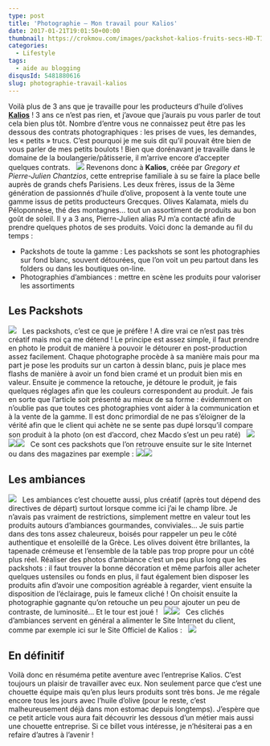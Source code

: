 ```yaml
---
type: post
title: 'Photographie – Mon travail pour Kalios'
date: 2017-01-21T19:01:50+00:00
thumbnail: https://crokmou.com/images/packshot-kalios-fruits-secs-HD-TIFF.png
categories:
  - Lifestyle
tags:
  - aide au blogging
disqusId: 5481880616
slug: photographie-travail-kalios
---
```


Voilà plus de 3 ans que je travaille pour les producteurs d’huile d’olives **[Kalios](http://mykalios.com/)** ! 3 ans ce n’est pas rien, et j’avoue que j’aurais pu vous parler de tout cela bien plus tôt. Nombre d’entre vous ne connaissez peut être pas les dessous des contrats photographiques : les prises de vues, les demandes, les « petits » trucs. C’est pourquoi je me suis dit qu’il pouvait être bien de vous parler de mes petits boulots ! Bien que dorénavant je travaille dans le domaine de la boulangerie/pâtisserie, il m’arrive encore d’accepter quelques contrats.   ![](http://www.crokmou.com/wp-content/uploads/2017/01/Capture-d---e--cran-2017-01-21-a---15.57.52.png) Revenons donc à **Kalios**, créée par _Gregory et Pierre-Julien Chantzios_, cette entreprise familiale à su se faire la place belle auprès de grands chefs Parisiens. Les deux frères, issus de la 3ème génération de passionnés d’huile d’olive, proposent à la vente toute une gamme issus de petits producteurs Grecques. Olives Kalamata, miels du Péloponnèse, thé des montagnes… tout un assortiment de produits au bon goût de soleil. Il y a 3 ans, Pierre-Julien alias PJ m’a contacté afin de prendre quelques photos de ses produits. Voici donc la demande au fil du temps :
* Packshots de toute la gamme : Les packshots se sont les photographies sur fond blanc, souvent détourées, que l’on voit un peu partout dans les folders ou dans les boutiques on-line.
* Photographies d’ambiances : mettre en scène les produits pour valoriser les assortiments

## Les Packshots 

![](http://www.crokmou.com/wp-content/uploads/2017/01/packshot-kalios-huiles.jpg)   Les packshots, c’est ce que je préfère ! A dire vrai ce n’est pas très créatif mais moi ça me détend ! Le principe est assez simple, il faut prendre en photo le produit de manière à pouvoir le détourer en post-production assez facilement. Chaque photographe procède à sa manière mais pour ma part je pose les produits sur un carton à dessin blanc, puis je place mes flashs de manière à avoir un fond bien cramé et un produit bien mis en valeur. Ensuite je commence la retouche, je détoure le produit, je fais quelques réglages afin que les couleurs correspondent au produit. Je fais en sorte que l’article soit présenté au mieux de sa forme : évidemment on n’oublie pas que toutes ces photographies vont aider à la communication et à la vente de la gamme. Il est donc primordial de ne pas s’éloigner de la vérité afin que le client qui achète ne se sente pas dupé lorsqu’il compare son produit à la photo (on est d’accord, chez Macdo s’est un peu raté)   ![](http://www.crokmou.com/wp-content/uploads/2017/01/Capture-d---e--cran-2017-01-21-a---16.11.47.png) ![](http://www.crokmou.com/wp-content/uploads/2017/01/Capture-d---e--cran-2017-01-21-a---16.11.09.png)![](http://www.crokmou.com/wp-content/uploads/2017/01/Capture-d---e--cran-2017-01-21-a---16.11.30.png)   Ce sont ces packshots que l’on retrouve ensuite sur le site Internet ou dans des magazines par exemple : ![](http://www.crokmou.com/wp-content/uploads/2017/01/Capture-d---e--cran-2017-01-21-a---16.31.15.png)![](http://www.crokmou.com/wp-content/uploads/2017/01/marie-claire-idee.png)

## Les ambiances

![](http://www.crokmou.com/wp-content/uploads/2017/01/kalios-ambiance-olives.png)   Les ambiances c’est chouette aussi, plus créatif (après tout dépend des directives de départ) surtout lorsque comme ici j’ai le champ libre. Je n’avais pas vraiment de restrictions, simplement mettre en valeur tout les produits autours d’ambiances gourmandes, conviviales… Je suis partie dans des tons assez chaleureux, boisés pour rappeler un peu le côté authentique et ensoleillé de la Grèce. Les olives doivent être brillantes, la tapenade crémeuse et l’ensemble de la table pas trop propre pour un côté plus réel. Réaliser des photos d’ambiance c’est un peu plus long que les packshots : il faut trouver la bonne décoration et même parfois aller acheter quelques ustensiles ou fonds en plus, il faut également bien disposer les produits afin d’avoir une composition agréable à regarder, vient ensuite la disposition de l’éclairage, puis le fameux cliché ! On choisit ensuite la photographie gagnante qu’on retouche un peu pour ajouter un peu de contraste, de luminosité… Et le tour est joué !   ![](http://www.crokmou.com/wp-content/uploads/2017/01/kalios-ambiance-miels.png)![](http://www.crokmou.com/wp-content/uploads/2017/01/ambiance-kalios-gressins-BD-PNG.png)   Ces clichés d’ambiances servent en général a alimenter le Site Internet du client, comme par exemple ici sur le Site Officiel de Kalios :   ![](http://www.crokmou.com/wp-content/uploads/2017/01/Capture-d---e--cran-2017-01-21-a---16.44.21.png)

## En définitif

Voilà donc en résuméma petite aventure avec l’entreprise Kalios. C’est toujours un plaisir de travailler avec eux. Non seulement parce que c’est une chouette équipe mais qu’en plus leurs produits sont très bons. Je me régale encore tous les jours avec l’huile d’olive (pour le reste, c’est malheureusement déjà dans mon estomac depuis longtemps). J’espère que ce petit article vous aura fait découvrir les dessous d’un métier mais aussi une chouette entreprise. Si ce billet vous intéresse, je n’hésiterai pas a en refaire d’autres à l’avenir !